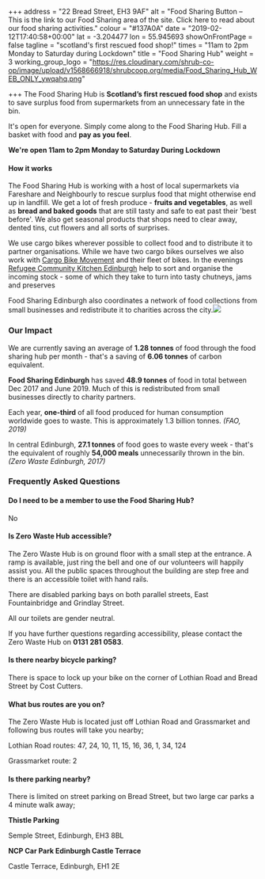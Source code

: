 +++
address = "22 Bread Street, EH3 9AF"
alt = "Food Sharing Button – This is the link to our Food Sharing area of the site. Click here to read about our food sharing activities."
colour = "#137A0A"
date = "2019-02-12T17:40:58+00:00"
lat = -3.204477
lon = 55.945693
showOnFrontPage = false
tagline = "scotland's first rescued food shop!"
times = "11am to 2pm Monday to Saturday during Lockdown"
title = "Food Sharing Hub"
weight = 3
working_group_logo = "https://res.cloudinary.com/shrub-co-op/image/upload/v1568666918/shrubcoop.org/media/Food_Sharing_Hub_WEB_ONLY_ywqahq.png"

+++
The Food Sharing Hub is **Scotland’s first rescued food shop** and exists to save surplus food from supermarkets from an unnecessary fate in the bin.

It's open for everyone. Simply come along to the Food Sharing Hub. Fill a basket with food and **pay as you feel**.

**We're open 11am to 2pm Monday to Saturday During Lockdown**

#### How it works

The Food Sharing Hub is working with a host of local supermarkets via Fareshare and Neighbourly to rescue surplus food that might otherwise end up in landfill.  We get a lot of fresh produce - **fruits and vegetables**, as well as **bread and baked goods** that are still tasty and safe to eat past their 'best before'. We also get seasonal products that shops need to clear away, dented tins, cut flowers and all sorts of surprises.  

We use cargo bikes wherever possible to collect food and to distribute it to partner organisations.  While we have two cargo bikes ourselves we also work with [Cargo Bike Movement]() and their fleet of bikes.  In the evenings [Refugee Community Kitchen Edinburgh]() help to sort and organise the incoming stock - some of which they take to turn into tasty chutneys, jams and preserves

Food Sharing Edinburgh also coordinates a network of food collections from small businesses and redistribute it to charities across the city.![](https://res.cloudinary.com/shrub-co-op/image/upload/v1616663511/shrubcoop.org/media/IMG_20200919_111730_fevrho.jpg)

### Our Impact

We are currently saving an average of **1.28 tonnes** of food through the food sharing hub per month - that's a saving of **6.06 tonnes** of carbon equivalent.

**Food Sharing Edinburgh** has saved **48.9 tonnes** of food in total between Dec 2017 and June 2019. Much of this is redistributed from small businesses directly to charity partners.

Each year, **one-third** of all food produced for human consumption worldwide goes to waste. This is approximately 1.3 billion tonnes. _(FAO, 2019)_

In central Edinburgh, **27.1 tonnes** of food goes to waste every week - that's the equivalent of roughly **54,000 meals** unnecessarily thrown in the bin. _(Zero Waste Edinburgh, 2017)_

### Frequently Asked Questions

#### Do I need to be a member to use the Food Sharing Hub?

No

#### Is Zero Waste Hub accessible?

The Zero Waste Hub is on ground floor with a small step at the entrance. A ramp is available, just ring the bell and one of our volunteers will happily assist you. All the public spaces throughout the building are step free and there is an accessible toilet with hand rails.

There are disabled parking bays on both parallel streets, East Fountainbridge and Grindlay Street.

All our toilets are gender neutral.

If you have further questions regarding accessibility, please contact the Zero Waste Hub on **0131 281 0583**.

#### Is there nearby bicycle parking?

There is space to lock up your bike on the corner of Lothian Road and Bread Street by Cost Cutters.

#### What bus routes are you on?

The Zero Waste Hub is located just off Lothian Road and Grassmarket and following bus routes will take you nearby;

Lothian Road routes: 47, 24, 10, 11, 15, 16, 36, 1, 34, 124

Grassmarket route: 2

#### Is there parking nearby?

There is limited on street parking on Bread Street, but two large car parks a 4 minute walk away;

**Thistle Parking**

Semple Street, Edinburgh, EH3 8BL

**NCP Car Park Edinburgh Castle Terrace**

Castle Terrace, Edinburgh, EH1 2E